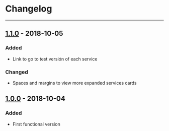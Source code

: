 # Changelog

---

## [1.1.0](https://github.com/MUTUAL-DE-SERVICIOS-AL-POLICIA/PVA-EV/tree/1.1.0) - 2018-10-05

### Added

* Link to go to test versión of each service

### Changed

* Spaces and margins to view more expanded services cards

## [1.0.0](https://github.com/MUTUAL-DE-SERVICIOS-AL-POLICIA/PVA-EV/tree/1.0.0) - 2018-10-04

### Added

* First functional version